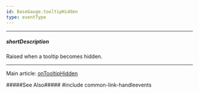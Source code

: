 ```yaml
---
id: BaseGauge.tooltipHidden
type: eventType
---
```

---
##### shortDescription
Raised when a tooltip becomes hidden.

---
Main article: [onTooltipHidden](/api-reference/20%20Data%20Visualization%20Widgets/BaseGauge/1%20Configuration/onTooltipHidden.md '{basewidgetpath}/Configuration/#onTooltipHidden')

#####See Also#####
#include common-link-handleevents